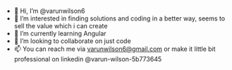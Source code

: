 - 👋 Hi, I’m @varunwilson6
- 👀 I’m interested in finding solutions and coding in a better way, seems to sell the value which i can create
- 🌱 I’m currently learning Angular
- 💞️ I’m looking to collaborate on just code
- 📫 You can reach me via varunwilson6@gmail.com or make it little bit professional on linkedin @varun-wilson-5b773645

<!---
varunwilson6/varunwilson6 is a ✨ special ✨ repository because its `README.md` (this file) appears on your GitHub profile.
You can click the Preview link to take a look at your changes.
--->

